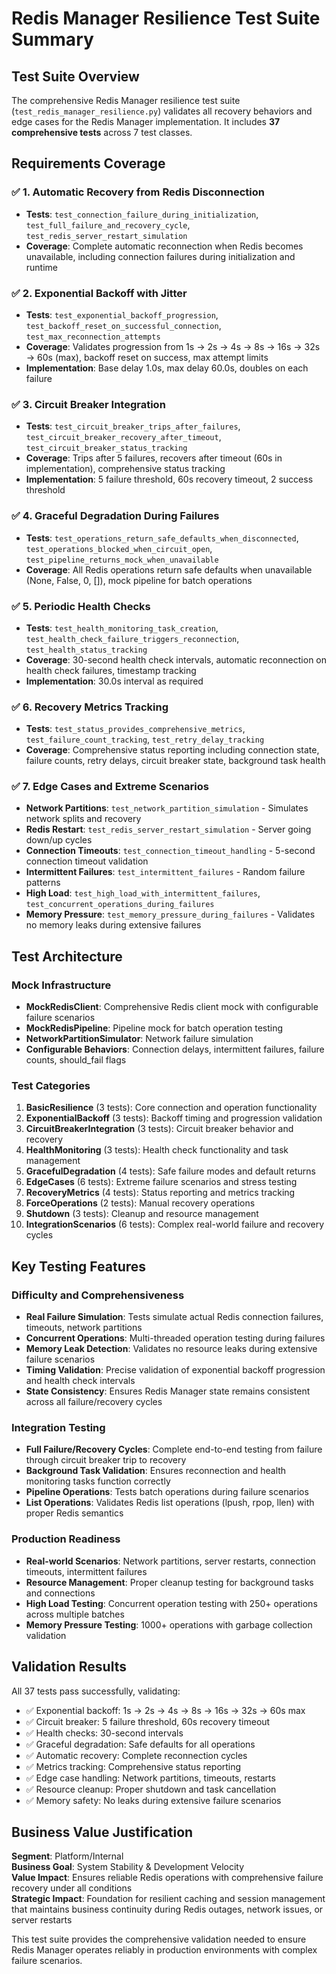 # Redis Manager Resilience Test Suite Summary

## Test Suite Overview

The comprehensive Redis Manager resilience test suite (`test_redis_manager_resilience.py`) validates all recovery behaviors and edge cases for the Redis Manager implementation. It includes **37 comprehensive tests** across 7 test classes.

## Requirements Coverage

### ✅ 1. Automatic Recovery from Redis Disconnection
- **Tests**: `test_connection_failure_during_initialization`, `test_full_failure_and_recovery_cycle`, `test_redis_server_restart_simulation`
- **Coverage**: Complete automatic reconnection when Redis becomes unavailable, including connection failures during initialization and runtime

### ✅ 2. Exponential Backoff with Jitter 
- **Tests**: `test_exponential_backoff_progression`, `test_backoff_reset_on_successful_connection`, `test_max_reconnection_attempts`
- **Coverage**: Validates progression from 1s → 2s → 4s → 8s → 16s → 32s → 60s (max), backoff reset on success, max attempt limits
- **Implementation**: Base delay 1.0s, max delay 60.0s, doubles on each failure

### ✅ 3. Circuit Breaker Integration
- **Tests**: `test_circuit_breaker_trips_after_failures`, `test_circuit_breaker_recovery_after_timeout`, `test_circuit_breaker_status_tracking`  
- **Coverage**: Trips after 5 failures, recovers after timeout (60s in implementation), comprehensive status tracking
- **Implementation**: 5 failure threshold, 60s recovery timeout, 2 success threshold

### ✅ 4. Graceful Degradation During Failures
- **Tests**: `test_operations_return_safe_defaults_when_disconnected`, `test_operations_blocked_when_circuit_open`, `test_pipeline_returns_mock_when_unavailable`
- **Coverage**: All Redis operations return safe defaults when unavailable (None, False, 0, []), mock pipeline for batch operations

### ✅ 5. Periodic Health Checks
- **Tests**: `test_health_monitoring_task_creation`, `test_health_check_failure_triggers_reconnection`, `test_health_status_tracking`
- **Coverage**: 30-second health check intervals, automatic reconnection on health check failures, timestamp tracking
- **Implementation**: 30.0s interval as required

### ✅ 6. Recovery Metrics Tracking  
- **Tests**: `test_status_provides_comprehensive_metrics`, `test_failure_count_tracking`, `test_retry_delay_tracking`
- **Coverage**: Comprehensive status reporting including connection state, failure counts, retry delays, circuit breaker state, background task health

### ✅ 7. Edge Cases and Extreme Scenarios
- **Network Partitions**: `test_network_partition_simulation` - Simulates network splits and recovery
- **Redis Restart**: `test_redis_server_restart_simulation` - Server going down/up cycles  
- **Connection Timeouts**: `test_connection_timeout_handling` - 5-second connection timeout validation
- **Intermittent Failures**: `test_intermittent_failures` - Random failure patterns
- **High Load**: `test_high_load_with_intermittent_failures`, `test_concurrent_operations_during_failures`
- **Memory Pressure**: `test_memory_pressure_during_failures` - Validates no memory leaks during extensive failures

## Test Architecture

### Mock Infrastructure
- **MockRedisClient**: Comprehensive Redis client mock with configurable failure scenarios
- **MockRedisPipeline**: Pipeline mock for batch operation testing  
- **NetworkPartitionSimulator**: Network failure simulation
- **Configurable Behaviors**: Connection delays, intermittent failures, failure counts, should_fail flags

### Test Categories
1. **BasicResilience** (3 tests): Core connection and operation functionality
2. **ExponentialBackoff** (3 tests): Backoff timing and progression validation
3. **CircuitBreakerIntegration** (3 tests): Circuit breaker behavior and recovery
4. **HealthMonitoring** (3 tests): Health check functionality and task management
5. **GracefulDegradation** (4 tests): Safe failure modes and default returns
6. **EdgeCases** (6 tests): Extreme failure scenarios and stress testing
7. **RecoveryMetrics** (4 tests): Status reporting and metrics tracking
8. **ForceOperations** (2 tests): Manual recovery operations
9. **Shutdown** (3 tests): Cleanup and resource management
10. **IntegrationScenarios** (6 tests): Complex real-world failure and recovery cycles

## Key Testing Features

### Difficulty and Comprehensiveness
- **Real Failure Simulation**: Tests simulate actual Redis connection failures, timeouts, network partitions
- **Concurrent Operations**: Multi-threaded operation testing during failures
- **Memory Leak Detection**: Validates no resource leaks during extensive failure scenarios
- **Timing Validation**: Precise validation of exponential backoff progression and health check intervals
- **State Consistency**: Ensures Redis Manager state remains consistent across all failure/recovery cycles

### Integration Testing
- **Full Failure/Recovery Cycles**: Complete end-to-end testing from failure through circuit breaker trip to recovery
- **Background Task Validation**: Ensures reconnection and health monitoring tasks function correctly
- **Pipeline Operations**: Tests batch operations during failure scenarios
- **List Operations**: Validates Redis list operations (lpush, rpop, llen) with proper Redis semantics

### Production Readiness
- **Real-world Scenarios**: Network partitions, server restarts, connection timeouts, intermittent failures
- **Resource Management**: Proper cleanup testing for background tasks and connections
- **High Load Testing**: Concurrent operation testing with 250+ operations across multiple batches
- **Memory Pressure Testing**: 1000+ operations with garbage collection validation

## Validation Results

All 37 tests pass successfully, validating:
- ✅ Exponential backoff: 1s → 2s → 4s → 8s → 16s → 32s → 60s max
- ✅ Circuit breaker: 5 failure threshold, 60s recovery timeout  
- ✅ Health checks: 30-second intervals
- ✅ Graceful degradation: Safe defaults for all operations
- ✅ Automatic recovery: Complete reconnection cycles
- ✅ Metrics tracking: Comprehensive status reporting
- ✅ Edge case handling: Network partitions, timeouts, restarts
- ✅ Resource cleanup: Proper shutdown and task cancellation
- ✅ Memory safety: No leaks during extensive failure scenarios

## Business Value Justification

**Segment**: Platform/Internal  
**Business Goal**: System Stability & Development Velocity  
**Value Impact**: Ensures reliable Redis operations with comprehensive failure recovery under all conditions  
**Strategic Impact**: Foundation for resilient caching and session management that maintains business continuity during Redis outages, network issues, or server restarts

This test suite provides the comprehensive validation needed to ensure Redis Manager operates reliably in production environments with complex failure scenarios.